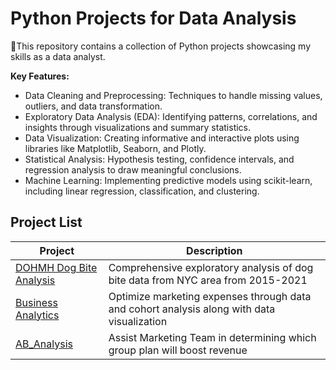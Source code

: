 # Python Projects for Data Analysis
🐍This repository contains a collection of Python projects showcasing my skills as a data analyst. 

**Key Features:**
<ul>
<li>Data Cleaning and Preprocessing: Techniques to handle missing values, outliers, and data transformation.</li>
<li>Exploratory Data Analysis (EDA): Identifying patterns, correlations, and insights through visualizations and summary statistics.</li>
<li>Data Visualization: Creating informative and interactive plots using libraries like Matplotlib, Seaborn, and Plotly.</li>
<li>Statistical Analysis: Hypothesis testing, confidence intervals, and regression analysis to draw meaningful conclusions.</li>
<li>Machine Learning: Implementing predictive models using scikit-learn, including linear regression, classification, and clustering.</li>
</ul>
<p></p>

## Project List
| Project | Description |
| --- | --- |
| [DOHMH Dog Bite Analysis](https://github.com/julyndav/Python/tree/main/DOHMH%20Dog%20Bite%20Analysis) | Comprehensive exploratory analysis of dog bite data from NYC area from 2015-2021  |
| [Business Analytics](https://github.com/julyndav/Python/tree/main/Business%20Analytics) | Optimize marketing expenses through data and cohort analysis along with data visualization |
| [AB_Analysis](https://github.com/julyndav/Python/tree/main/AB_Analysis) | Assist Marketing Team in determining which group plan will boost revenue |

<br></br>
